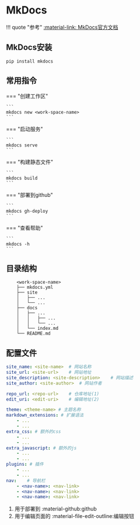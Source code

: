 # MkDocs
!!! quote "参考"
    [:material-link: MkDocs官方文档](https://www.mkdocs.org/)
## MkDocs安装

```shell
pip install mkdocs
```
## 常用指令

=== "创建工作区"

    ```
    mkdocs new <work-space-name>
    ```
=== "启动服务"

    ```
    mkdocs serve
    ```
=== "构建静态文件"

    ```
    mkdocs build
    ```
=== "部署到github"

    ```
    mkdocs gh-deploy
    ```
=== "查看帮助"

    ```
    mkdocs -h
    ```

## 目录结构
    
```text
    <work-space-name>
    ├── mkdocs.yml
    ├── site
    │   ├── ...
    │   └── ...
    ├── docs
    │   ├── ...
    │   │   ├── ...
    │   │   └── ...
    │   └── index.md
    └── README.md
```
## 配置文件

```yaml title='mkdocs.yml'
site_name: <site-name>  # 网站名称
site_url: <site-url>    # 网站地址
site_description: <site-description>    # 网站描述
site_author: <site-author>  # 网站作者

repo_url: <repo-url>    # 仓库地址(1)
edit_uri: <edit-uri>    # 编辑地址(2)

theme: <theme-name> # 主题名称
markdown_extensions: # 扩展语法
    - ...
    - ...
extra_css: # 额外的css
    - ...
    - ...
extra_javascript: # 额外的js
    - ...
    - ...
plugins: # 插件
    - ...
    - ...
nav:    # 导航栏
    - <nav-name>: <nav-link>
    - <nav-name>: <nav-link>
    - <nav-name>: <nav-link>
```

1. 用于部署到 :material-github:github
2. 用于编辑页面的 :material-file-edit-outline:编辑按钮
